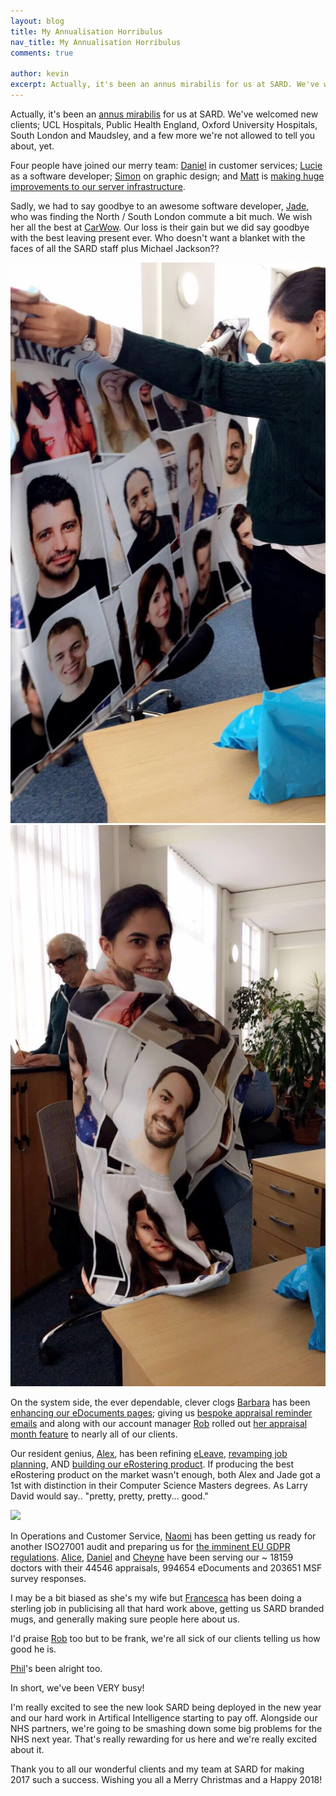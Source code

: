 ```yaml
---
layout: blog
title: My Annualisation Horribulus
nav_title: My Annualisation Horribulus
comments: true

author: kevin
excerpt: Actually, it's been an annus mirabilis for us at SARD. We've welcomed new clients; UCL Hospitals, Public Health England, Oxford University Hospitals, South London and Maudsley, and a few more we're not allowed to tell you about, yet.
---
```


Actually, it's been an [annus mirabilis](https://en.wikipedia.org/wiki/Annus_mirabilis) for us at SARD. We've welcomed 
new clients; UCL Hospitals, Public Health England, Oxford University Hospitals, South London and Maudsley, and a few more we're not allowed to 
tell you about, yet.

Four people have joined our merry team: [Daniel](/people/daniel.html) in customer services; [Lucie](/people/lucie.html) as a software 
developer; [Simon](/people/simon.html) on graphic design; and [Matt](/people/matt.html) is [making 
huge improvements to our server infrastructure](/blog/matt/2017/12/05/new-infrastructure-changes.html).

Sadly, we had to say goodbye to an awesome software developer, [Jade](/people/jade.html), who was 
finding the North / South London commute a bit much. We wish her all the best at [CarWow](https://www.carwow.co.uk). 
Our loss is their gain but we did say goodbye with the best leaving present ever. Who doesn't want a blanket with the faces of all the SARD staff plus Michael Jackson??

<div class='row'>
  <div class='col-sm-6 thumbnail'>
    <img src='/images/blog/kevin/jade_blanket_1.jpg'/>
  </div>
  <div class='col-sm-6 thumbnail'>
    <img src='/images/blog/kevin/jade_blanket_2.jpg'/>
  </div>
</div>

On the system side, the ever dependable, clever clogs [Barbara](/people/barbara.html) has been [enhancing our eDocuments pages](https://www.sardjv.co.uk/blog/barbara/2017/12/05/new-my-edocuments-page.html); giving us 
[bespoke appraisal reminder emails](/blog/barbara/2017/11/09/bespoke-appraisal-reminders.html) and along with our account 
manager [Rob](/people/rob.html) rolled out [her appraisal month feature](/blog/francesca/2016/11/25/appraisal-month-feature.html)
 to nearly all of our clients.
 
Our resident genius, [Alex](/people/alex.html), has been refining [eLeave](/blog/alex/2017/04/19/eleave.html), [revamping job planning](https://www.sardjv.co.uk/blog/alex/2017/10/13/job-plan-improvements.html), 
 AND [building our eRostering product](/blog/alex/2017/11/23/erostering.html). If producing the best eRostering product on the market wasn't enough, both Alex and Jade got a 1st with distinction in their Computer Science Masters degrees. As Larry David would say.. "pretty, pretty, pretty... good."

<div class='row'>
  <div class='col-sm-6 thumbnail'>
    <img src='https://media.giphy.com/media/sHfYGkucJi7zG/giphy.gif'/>
  </div>
</div>


In Operations and Customer Service, [Naomi](/people/naomi.html) has been getting us ready for another ISO27001 audit and preparing us for [the imminent EU GDPR regulations](/blog/naomi/2017/11/21/get-ready-for-gdpr.html). 
[Alice](/people/alice.html), [Daniel](/people/daniel.html) and [Cheyne](/people/cheyne.html) have been serving our ~ 18159 doctors with their 44546 appraisals, 994654 eDocuments and 203651 MSF survey responses.

I may be a bit biased as she's my wife but [Francesca](/people/francesca.html) has been doing a sterling job in publicising all that hard work above, getting us SARD branded mugs, and generally making sure people here about us.

I'd praise [Rob](/people/rob.html) too but to be frank, we're all sick of our clients telling us how good he is.

[Phil](/people/philip.html)'s been alright too.

In short, we've been VERY busy!

I'm really excited to see the new look SARD being deployed in the new year and our hard work in Artifical Intelligence starting to pay off. Alongside our NHS partners, we're going to be smashing down some big problems for the NHS next year. That's really rewarding for us here and we're really excited about it.

Thank you to all our wonderful clients and my team at SARD for making 2017 such a success. Wishing you all a Merry Christmas and a Happy 2018!


